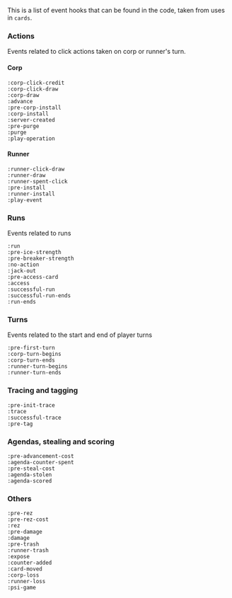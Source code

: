 This is a list of event hooks that can be found in the code, taken from uses in `cards`.

### Actions
Events related to click actions taken on corp or runner's turn.

#### Corp
    :corp-click-credit
    :corp-click-draw
    :corp-draw
    :advance
    :pre-corp-install
    :corp-install
    :server-created
    :pre-purge
    :purge
    :play-operation

#### Runner
    :runner-click-draw
    :runner-draw
    :runner-spent-click
    :pre-install
    :runner-install
    :play-event

### Runs
Events related to runs

    :run
    :pre-ice-strength
    :pre-breaker-strength
    :no-action
    :jack-out
    :pre-access-card
    :access
    :successful-run
    :successful-run-ends
    :run-ends

### Turns
Events related to the start and end of player turns

    :pre-first-turn
    :corp-turn-begins
    :corp-turn-ends
    :runner-turn-begins
    :runner-turn-ends

### Tracing and tagging

    :pre-init-trace
    :trace
    :successful-trace
    :pre-tag

### Agendas, stealing and scoring

    :pre-advancement-cost
    :agenda-counter-spent
    :pre-steal-cost
    :agenda-stolen
    :agenda-scored

### Others
    :pre-rez
    :pre-rez-cost
    :rez
    :pre-damage
    :damage
    :pre-trash
    :runner-trash
    :expose
    :counter-added
    :card-moved
    :corp-loss
    :runner-loss
    :psi-game